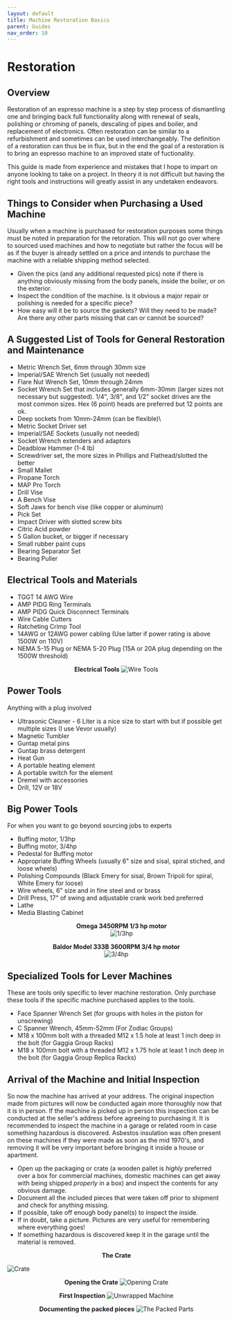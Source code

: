 ```yaml
---
layout: default
title: Machine Restoration Basics
parent: Guides
nav_order: 10
---
```

# Restoration

## Overview
Restoration of an espresso machine is a step by step process of dismantling one and bringing back full functionality along with renewal of seals, polishing or chroming of panels, descaling of pipes and boiler, and replacement of electronics. Often restoration can be similar to a refurbishment and sometimes can be used interchangeably. The definition of a restoration can thus be in flux, but in the end the goal of a restoration is to bring an espresso machine to an improved state of fuctionality.

This guide is made from experience and mistakes that I hope to impart on anyone looking to take on a project. In theory it is not difficult but having the right tools and instructions will greatly assist in any undetaken endeavors. 

## Things to Consider when Purchasing a Used Machine
Usually when a machine is purchased for restoration purposes some things must be noted in preparation for the retoration. This will not go over where to sourced used machines and how to negotiate but rather the focus will be as if the buyer is already settled on a price and intends to purchase the machine with a reliable shipping method selected.
* Given the pics (and any additional requested pics) note if there is anything obviously missing from the body panels, inside the boiler, or on the exterior. 
* Inspect the condition of the machine. Is it obvious a major repair or polishing is needed for a specific piece?
* How easy will it be to source the gaskets? Will they need to be made? Are there any other parts missing that can or cannot be sourced?

## A Suggested List of Tools for General Restoration and Maintenance
* Metric Wrench Set, 6mm through 30mm size
* Imperial/SAE Wrench Set (usually not needed)
* Flare Nut Wrench Set, 10mm through 24mm
* Socket Wrench Set that includes generally 6mm-30mm (larger sizes not necessary but suggested). 1/4", 3/8", and 1/2" socket drives are the most common sizes. Hex (6 point) heads are preferred but 12 points are ok.
* Deep sockets from 10mm-24mm (can be flexible)\
* Metric Socket Driver set
* Imperial/SAE Sockets (usually not needed)
* Socket Wrench extenders and adaptors
* Deadblow Hammer (1-4 lb)
* Screwdriver set, the more sizes in Phillips and Flathead/slotted the better
* Small Mallet
* Propane Torch
* MAP Pro Torch
* Drill Vise
* A Bench Vise
* Soft Jaws for bench vise (like copper or aluminum)
* Pick Set 
* Impact Driver with slotted screw bits
* Citric Acid powder
* 5 Gallon bucket, or bigger if necessary
* Small rubber paint cups
* Bearing Separator Set
* Bearing Puller

## Electrical Tools and Materials
* TGGT 14 AWG Wire 
* AMP PIDG Ring Terminals 
* AMP PIDG Quick Disconnect Terminals
* Wire Cable Cutters
* Ratcheting Crimp Tool
* 14AWG or 12AWG power cabling (Use latter if power rating is above 1500W on 110V)
* NEMA 5-15 Plug or NEMA 5-20 Plug (15A or 20A plug depending on the 1500W threshold)

**<p align="center"> Electrical Tools**
![Wire Tools](https://i.imgur.com/7t3OP3b.jpg)
 

## Power Tools
Anything with a plug involved
* Ultrasonic Cleaner - 6 Liter is a nice size to start with but if possible get multiple sizes (I use Vevor usually)
* Magnetic Tumbler
* Guntap metal pins 
* Guntap brass detergent 
* Heat Gun
* A portable heating element
* A portable switch for the element
* Dremel with accessories
* Drill, 12V or 18V
  
## Big Power Tools
For when you want to go beyond sourcing jobs to experts
* Buffing motor, 1/3hp 
* Buffing motor, 3/4hp
* Pedestal for Buffing motor
* Appropriate Buffing Wheels (usually 6" size and sisal, spiral stiched, and loose wheels)
* Polishing Compounds (Black Emery for sisal, Brown Tripoli for spiral, White Emery for loose)
* Wire wheels, 6" size and in fine steel and or brass
* Drill Press, 17" of swing and adjustable crank work bed preferred
* Lathe
* Media Blasting Cabinet
**<p align="center"> Omega 3450RPM 1/3 hp motor**  
![1/3hp](https://i.imgur.com/9YZ7s7T.jpg)
  
 **<p align="center"> Baldor Model 333B 3600RPM 3/4 hp motor**   
![3/4hp](https://i.imgur.com/eWYp9Hu.jpg)
  
  
## Specialized Tools for Lever Machines
These are tools only specific to lever machine restoration. Only purchase these tools if the specific machine purchased applies to the tools.
* Face Spanner Wrench Set (for groups with holes in the piston for unscrewing)
* C Spanner Wrench, 45mm-52mm (For Zodiac Groups)
* M18 x 100mm bolt with a threaded M12 x 1.5 hole at least 1 inch deep in the bolt (for Gaggia Group Racks)
* M18 x 100mm bolt with a threaded M12 x 1.75 hole at least 1 inch deep in the bolt (for Gaggia Group Replica Racks)

## Arrival of the Machine and Initial Inspection
So now the machine has arrived at your address. The original inspection made from pictures will now be conducted again more thoroughly now that it is in person. If the machine is picked up in person this inspection can be conducted at the seller's address before agreeing to purchasing it. It is recommended to inspect the machine in a garage or related room in case something hazardous is discovered. Asbestos insulation was often present on these machines if they were made as soon as the mid 1970's, and removing it will be very important before bringing it inside a house or apartment.
* Open up the packaging or crate (a wooden pallet is *highly* preferred over a box for commercial machines, domestic machines can get away with being shipped *properly* in a box) and inspect the contents for any obvious damage.
* Document all the included pieces that were taken off prior to shipment and check for anything missing. 
* If possible, take off enough body panel(s) to inspect the inside. 
* If in doubt, take a picture. Pictures are very useful for remembering where everything goes!
* If something hazardous is discovered keep it in the garage until the material is removed. 

**<p align="center"> The Crate**
  
![Crate](https://i.imgur.com/DX3ONSA.jpg)

**<p align="center"> Opening the Crate**
![Opening Crate](https://i.imgur.com/kGEWksN.jpg)

**<p align="center"> First Inspection**
![Unwrapped Machine](https://i.imgur.com/XSYrYLd.jpg)

**<p align="center"> Documenting the packed pieces**
![The Packed Parts](https://i.imgur.com/TCrYteX.jpg)
